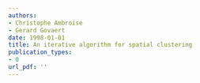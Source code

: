 ```yaml
---
authors: 
- Christophe Ambroise
- Gerard Govaert
date: 1998-01-01
title: An iterative algorithm for spatial clustering
publication_types:
- 0
url_pdf: ''
---
```

